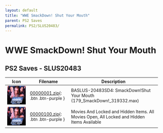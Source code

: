 ```yaml
---
layout: default
title: "WWE SmackDown! Shut Your Mouth"
parent: PS2 Saves
permalink: PS2/SLUS20483/
---
```

# WWE SmackDown! Shut Your Mouth

## PS2 Saves - SLUS20483

| Icon | Filename | Description |
|------|----------|-------------|
| ![WWE SmackDown! Shut Your Mouth](icon0.png) | [00000001.zip](00000001.zip){: .btn .btn-purple } | BASLUS-20483SD4: SmackDown!Shut Your Mouth (179_SmackDown!_319332.max) |
| ![WWE SmackDown! Shut Your Mouth](icon0.png) | [00000100.zip](00000100.zip){: .btn .btn-purple } | Movies And Locked and Hidden Items. All Movies Open, All Locked and Hidden Items Available |
